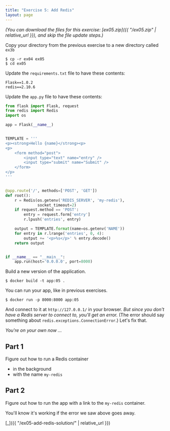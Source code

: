 ```yaml
---
title: "Exercise 5: Add Redis"
layout: page
---
```


*(You can download the files for this exercise: [ex05.zip]({{ "/ex05.zip" | relative_url }}), and skip the file update steps.)*

Copy your directory from the previous exercise to a new directory called `ex3b`

```terminal
$ cp -r ex04 ex05
$ cd ex05
```

Update the `requirements.txt` file to have these contents:

```
Flask==1.0.2
redis==2.10.6
```

Update the `app.py` file to have these contents:

```python
from flask import Flask, request
from redis import Redis
import os

app = Flask(__name__)


TEMPLATE = '''
<p><strong>Hello {name}</strong><p>
<p>
    <form method="post">
        <input type="text" name="entry" />
        <input type="submit" name="Submit" />
    </form>
</p>
'''


@app.route('/', methods=['POST', 'GET'])
def root():
    r = Redis(os.getenv('REDIS_SERVER', 'my-redis'),
              socket_timeout=2)
    if request.method == 'POST':
        entry = request.form['entry']
        r.lpush('entries', entry)

    output = TEMPLATE.format(name=os.getenv('NAME'))
    for entry in r.lrange('entries', 0, 4):
        output += '<p>%s</p>' % entry.decode()
    return output


if __name__ == "__main__":
    app.run(host='0.0.0.0', port=8000)
```

Build a new version of the application.

```terminal
$ docker build -t app:05 .
```

You can run your app, like in previous exercises.

```terminal
$ docker run -p 8000:8000 app:05
```

And connect to it at `http://127.0.0.1/` in your browser. *But since you don't have a Redis server to connect to, you'll get an error.* (The error should say something about `redis.exceptions.ConnectionError`.) Let's fix that.


*You're on your own now ...*

## Part 1

Figure out how to run a Redis container
  - in the background
  - with the name `my-redis`

## Part 2

Figure out how to run the app with a link to the `my-redis` container.

You'll know it's working if the error we saw above goes away.

[\_]({{ "/ex05-add-redis-solution/" | relative_url }})
